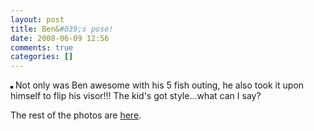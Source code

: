 ```yaml
---
layout: post
title: Ben&#039;s pose!
date: 2008-06-09 12:56
comments: true
categories: []
---
```

<a title="photo sharing" href="http://www.flickr.com/photos/pfilias/2564550431/"><img style="border: solid 2px #000000;" src="http://farm4.static.flickr.com/3049/2564550431_cf02f3c084_m.jpg" alt="" /></a>
Not only was Ben awesome with his 5 fish outing, he also took it upon himself to flip his visor!!! The kid's got style...what can I say?

The rest of the photos are <a href="http://www.flickr.com/photos/pfilias/sets/72157605524534959/">here</a>.

